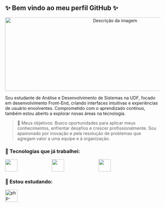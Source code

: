 
## ✨ Bem vindo ao meu perfil GitHub ✨


<p align="center">
<img src="https://github.com/Kauareis-code/imags/blob/main/Tumblr.gif" alt="Descrição da imagem" width="700" height="240">
</p>

Sou estudante de Análise e Desenvolvimento de Sistemas na UDF, focado em desenvolvimento Front-End, criando interfaces intuitivas e experiências de usuário envolventes. Comprometido com o aprendizado contínuo, também estou aberto a explorar novas áreas na tecnologia.



> 🚀 Meus objetivos:
Busco oportunidades para aplicar meus conhecimentos, enfrentar desafios e crescer profissionalmente. Sou apaixonado por inovação e pela resolução de problemas que agregam valor a uma equipe e à organização.

### 🌱 Tecnologias que já trabalhei:
<p style="display: flex; align-items: center;gap: 50px;">
<img loading="lazy" src="https://cdn.jsdelivr.net/gh/devicons/devicon@latest/icons/c/c-line.svg" width="40" height="40"/> &nbsp;&nbsp;&nbsp
<img loading="lazy" src="https://cdn.jsdelivr.net/gh/devicons/devicon@latest/icons/html5/html5-plain.svg"  width="40" height="40"/> &nbsp;&nbsp;&nbsp
<img loading="lazy" src="https://cdn.jsdelivr.net/gh/devicons/devicon@latest/icons/bootstrap/bootstrap-original.svg" width="40" height="40"/> &nbsp;&nbsp;&nbsp
</p>

### 🌱 Estou estudando:
<p style="display: flex; align-items: center;gap: 50px;">
<img loading="lazy" src="https://img.icons8.com/ios-filled/50/6C6ECF/php-logo.png" alt="php-logo" width="40" height="40"/> 
</p>


